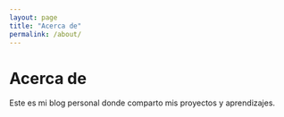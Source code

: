 ```yaml
---
layout: page
title: "Acerca de"
permalink: /about/
---
```


# Acerca de
Este es mi blog personal donde comparto mis proyectos y aprendizajes.
